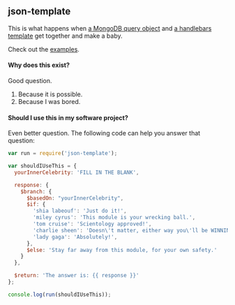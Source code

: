 ## json-template

This is what happens when [a MongoDB query object](http://docs.mongodb.org/manual/tutorial/query-documents/) and [a handlebars template](http://handlebarsjs.com/) get together and make a baby.

Check out the [examples](docs/examples.md).

#### Why does this exist?

Good question.

1. Because it is possible.
2. Because I was bored.

#### Should I use this in my software project?

Even better question. The following code can help you answer that question:

```js
var run = require('json-template');

var shouldIUseThis = {
  yourInnerCelebrity: 'FILL IN THE BLANK',

  response: {
    $branch: {
      $basedOn: "yourInnerCelebrity",
      $if: {
        'shia labeouf': 'Just do it!',
        'miley cyrus': 'This module is your wrecking ball.',
        'tom cruise': 'Scientology approved!',
        'charlie sheen': 'Doesn\'t matter, either way you\'ll be WINNING!',
        'lady gaga': 'Absolutely!',
      },
      $else: 'Stay far away from this module, for your own safety.'
    }
  },

  $return: 'The answer is: {{ response }}'
};

console.log(run(shouldIUseThis));
```
